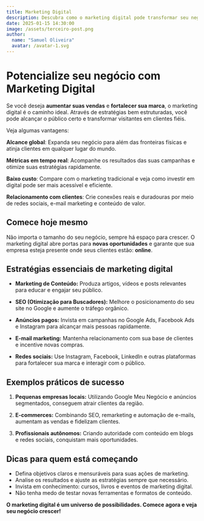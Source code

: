 ```yaml
---
title: Marketing Digital
description: Descubra como o marketing digital pode transformar seu negócio e atrair clientes de forma eficiente. Com estratégias certas, sua marca ganha visibilidade e aumenta as vendas.
date: 2025-01-15 14:30:00
image: /assets/terceiro-post.png
author:
  name: "Samuel Oliveira"
  avatar: /avatar-1.svg
---
```


# Potencialize seu negócio com Marketing Digital

Se você deseja **aumentar suas vendas** e **fortalecer sua marca**, o marketing digital é o caminho ideal. Através de estratégias bem estruturadas, você pode alcançar o público certo e transformar visitantes em clientes fiéis.

Veja algumas vantagens:

**Alcance global**: Expanda seu negócio para além das fronteiras físicas e atinja clientes em qualquer lugar do mundo.

**Métricas em tempo real**: Acompanhe os resultados das suas campanhas e otimize suas estratégias rapidamente.

**Baixo custo**: Compare com o marketing tradicional e veja como investir em digital pode ser mais acessível e eficiente.

**Relacionamento com clientes**: Crie conexões reais e duradouras por meio de redes sociais, e-mail marketing e conteúdo de valor.

## Comece hoje mesmo

Não importa o tamanho do seu negócio, sempre há espaço para crescer. O marketing digital abre portas para **novas oportunidades** e garante que sua empresa esteja presente onde seus clientes estão: **online**.

## Estratégias essenciais de marketing digital

- **Marketing de Conteúdo:** Produza artigos, vídeos e posts relevantes para educar e engajar seu público.

- **SEO (Otimização para Buscadores):** Melhore o posicionamento do seu site no Google e aumente o tráfego orgânico.

- **Anúncios pagos:** Invista em campanhas no Google Ads, Facebook Ads e Instagram para alcançar mais pessoas rapidamente.

- **E-mail marketing:** Mantenha relacionamento com sua base de clientes e incentive novas compras.

- **Redes sociais:** Use Instagram, Facebook, LinkedIn e outras plataformas para fortalecer sua marca e interagir com o público.

## Exemplos práticos de sucesso

1. **Pequenas empresas locais:** Utilizando Google Meu Negócio e anúncios segmentados, conseguem atrair clientes da região.

2. **E-commerces:** Combinando SEO, remarketing e automação de e-mails, aumentam as vendas e fidelizam clientes.

3. **Profissionais autônomos:** Criando autoridade com conteúdo em blogs e redes sociais, conquistam mais oportunidades.

## Dicas para quem está começando

- Defina objetivos claros e mensuráveis para suas ações de marketing.
- Analise os resultados e ajuste as estratégias sempre que necessário.
- Invista em conhecimento: cursos, livros e eventos de marketing digital.
- Não tenha medo de testar novas ferramentas e formatos de conteúdo.

**O marketing digital é um universo de possibilidades. Comece agora e veja seu negócio crescer!**
